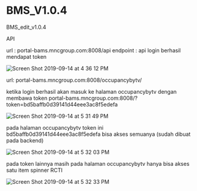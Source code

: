 # BMS_V1.0.4
BMS_edit_v1.0.4


API

url : portal-bams.mncgroup.com:8008/api
endpoint : api
login berhasil mendapat token

![Screen Shot 2019-09-14 at 4 36 12 PM](https://user-images.githubusercontent.com/43386555/64906862-8a888a80-d715-11e9-989d-8a6867f8dc31.png)

url: portal-bams.mncgroup.com:8008/occupancybytv/

ketika login berhasil akan masuk ke halaman occupancybytv dengan membawa token
portal-bams.mncgroup.com:8008/?token=bd5baffb0d39141d44eee3ac8f5edefa

![Screen Shot 2019-09-14 at 5 31 49 PM](https://user-images.githubusercontent.com/43386555/64906890-f4a12f80-d715-11e9-95d3-ef2fecef8b36.png)

pada halaman occupancybytv token ini bd5baffb0d39141d44eee3ac8f5edefa
bisa akses semuanya (sudah dibuat pada backend)

![Screen Shot 2019-09-14 at 5 32 03 PM](https://user-images.githubusercontent.com/43386555/64906908-2c0fdc00-d716-11e9-9114-818b9f6b1c51.png)

pada token lainnya masih pada halaman occupancybytv hanya bisa akses satu item spinner RCTI

![Screen Shot 2019-09-14 at 5 32 33 PM](https://user-images.githubusercontent.com/43386555/64906916-49dd4100-d716-11e9-9401-3a050384ad57.png)
